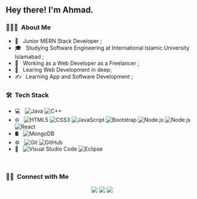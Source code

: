 
<h2> Hey there! I'm Ahmad.</h2>

<h3> 👨🏻‍💻 &nbsp;About Me </h3>

- 🤔 &nbsp; Junior MERN Stack Developer ; 
- 🎓 &nbsp; Studying Software Engineering at International Islamic University Islamabad ;
- 💼 &nbsp; Working as a Web Developer as a Freelancer ;
- 🌱 &nbsp; Learing Web Development  in deep;
- ✍️ &nbsp;  Learning App and Software Development  ; 

<h3> 🛠 &nbsp;Tech Stack</h3>

- 💻 &nbsp;
  ![Java](https://img.shields.io/badge/-Java-333333?style=flat&logo=Java&logoColor=007396)
  ![C++](https://img.shields.io/badge/-C++-333333?style=flat&logo=C%2B%2B&logoColor=00599C)
- 🌐 &nbsp;
  ![HTML5](https://img.shields.io/badge/-HTML5-333333?style=flat&logo=HTML5)
  ![CSS3](https://img.shields.io/badge/-CSS-333333?style=flat&logo=CSS3&logoColor=1572B6)
  ![JavaScript](https://img.shields.io/badge/-JavaScript-333333?style=flat&logo=javascript)
  ![Bootstrap](https://img.shields.io/badge/-Bootstrap-333333?style=flat&logo=bootstrap&logoColor=563D7C)
  ![Node.js](https://img.shields.io/badge/-Node.js-333333?style=flat&logo=node.js)
  ![Node.js](https://img.shields.io/badge/express-js?style=flat&logo=node.js)
  ![React](https://img.shields.io/badge/-React-333333?style=flat&logo=react)
- 🛢 &nbsp;
  ![MongoDB](https://img.shields.io/badge/-MongoDB-333333?style=flat&logo=mongodb)
- ⚙️ &nbsp;
  ![Git](https://img.shields.io/badge/-Git-333333?style=flat&logo=git)
  ![GitHub](https://img.shields.io/badge/-GitHub-333333?style=flat&logo=github)
- 🔧 &nbsp;
  ![Visual Studio Code](https://img.shields.io/badge/-Visual%20Studio%20Code-333333?style=flat&logo=visual-studio-code&logoColor=007ACC)
  ![Eclipse](https://img.shields.io/badge/-Eclipse-333333?style=flat&logo=eclipse-ide&logoColor=2C2255)


<br/>

<h3> 🤝🏻 &nbsp;Connect with Me </h3>

<p align="center">
  <a href="https://linkedin.com/in/AVS1508"><img src="https://img.shields.io/badge/-Aditya%20Vikram%20Singh-0077B5?style=flat-square&logo=Linkedin&logoColor=white"/></a>
  <a href="mailto:umadahmad1928@gmail.com"><img src="https://img.shields.io/badge/-avsingh@umass.edu-D14836?style=flat-square&logo=Gmail&logoColor=white"/></a>
  <a href="mailto:umadahmad1928@gmail.com"><img src="https://img.shields.io/badge/-umadahmad1928%40gmail.com-informational?style=flat-square&logo=Gmail&logoColor=white"/></a>

</p>

